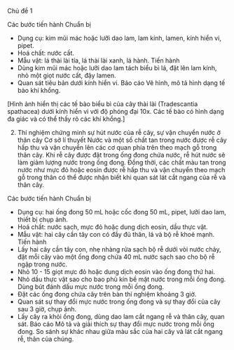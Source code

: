 Chủ đề 1

Các bước tiến hành
Chuẩn bị
- Dụng cụ: kim mũi mác hoặc lưỡi dao lam, lam kính, lamen, kính hiển vi, pipet.
- Hoá chất: nước cất.
- Mẫu vật: lá thài lài tía, lá thài lài xanh, lá hành.
Tiến hành
- Dùng kim mũi mác hoặc lưỡi dao lam tách biểu bì lá,
đặt lên lam kính, nhỏ một giọt nước cất, đậy lamen.
- Quan sát tiêu bản dưới kính hiển vi.
Báo cáo
Vẽ hình, mô tả hình dạng tế bào khí khổng.

[Hình ảnh hiển thị các tế bào biểu bì của cây thài lài (Tradescantia spathacea) dưới kính hiển vi với độ phóng đại 10x. Các tế bào có hình dạng đa giác và có thể thấy rõ các khí khổng.]

2. Thí nghiệm chứng minh sự hút nước của rễ cây, sự vận chuyển nước ở thân cây
Cơ sở lí thuyết
Nước và một số chất tan trong nước được rễ cây hấp thu và vận chuyển lên các cơ quan phía trên theo mạch gỗ trong thân cây. Khi rễ cây được đặt trong ống đong chứa nước, rễ hút nước sẽ làm giảm lượng nước trong ống đong. Đồng thời, các chất màu tan trong nước như mực đỏ hoặc eosin được rễ hấp thu và vận chuyển theo mạch gỗ trong thân có thể được nhận biết khi quan sát lát cắt ngang của rễ và thân cây.

Các bước tiến hành
Chuẩn bị
- Dụng cụ: hai ống đong 50 mL hoặc cốc đong 50 mL, pipet, lưỡi dao lam, thiết bị chụp ảnh.
- Hoá chất: nước sạch, mực đỏ hoặc dung dịch eosin, dầu thực vật.
- Mẫu vật: hai cây cần tây con có đầy đủ thân, lá và bộ rễ khoẻ mạnh.
Tiến hành
- Lấy hai cây cần tây con, nhẹ nhàng rửa sạch bộ rễ dưới vòi nước chảy, đặt mỗi cây vào một ống đong chứa 40 mL nước sạch sao cho bộ rễ ngập trong nước.
- Nhỏ 10 - 15 giọt mực đỏ hoặc dung dịch eosin vào ống đong thứ hai.
- Nhỏ dầu thực vật sao cho bao phủ kín bề mặt nước trong mỗi ống đong. Dùng bút đánh dấu mực nước trong mỗi ống đong.
- Đặt các ống đong chứa cây trên bàn thí nghiệm khoảng 3 giờ.
- Quan sát sự thay đổi mực nước trong ống đong và sự thay đổi của cây sau 3 giờ, chụp ảnh.
- Lấy cây ra khỏi ống đong, dùng dao lam cắt ngang rễ và thân cây, quan sát.
Báo cáo
Mô tả và giải thích sự thay đổi mực nước trong mỗi ống đong. So sánh sự khác nhau giữa màu sắc của hai cây và lát cắt ngang rễ, thân của chúng.